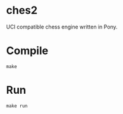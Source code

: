 # ches2

UCI compatible chess engine written in Pony.

# Compile

```
make
```

# Run

```
make run
```
